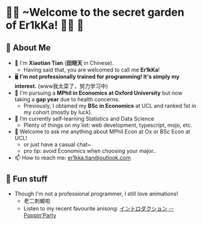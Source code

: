 # 🌟🐁 ~Welcome to the secret garden of Er1kKa! 🐇🌙 👋

<!--
**Er1kKa-Tian/Er1kKa-Tian** is a ✨ _special_ ✨ repository because its `README.md` (this file) appears on your GitHub profile.

Here are some ideas to get you started:

- 🔭 I’m currently working on ...
- 🌱 I’m currently learning ...
- 👯 I’m looking to collaborate on ...
- 🤔 I’m looking for help with ...
- 💬 Ask me about ...
- 📫 How to reach me: ...
- 😄 Pronouns: ...
- ⚡ Fun fact: ...
-->


## 🐴 About Me

- 🐇 I'm **Xiaotian Tian** (**田晓天** in Chinese).
  - Having said that, you are welcomed to call me **Er1kKa**!
- 🖥 **I'm not professionally trained for programming! It's simply my interest.** (www我太菜了，努力学习中)
- 🏫 I'm pursuing a **MPhil in Economics at Oxford University** but now taking a **gap year** due to health concerns.
  - Previously, I obtained my **BSc in Economics** at UCL and ranked 1st in my cohort (mostly by luck).
- 🌱 I’m currently self-learning Statistics and Data Science
  - Plenty of things on my list: web development, typescript, mojo, etc. 
- 💬 Welcome to ask me anything about MPhil Econ at Ox or BSc Econ at UCL!
  - or just have a casual chat~
  - pro tip: avoid Economics when choosing your major..
- 📫 How to reach me: er1kka.tian@outlook.com

## 🐖 Fun stuff

- Though I'm not a professional programmer, I still love animations!
  - 老二刺螈啦
  - Listen to my recent favourite anisong: [イントロダクション -- Poppin'Party](https://www.youtube.com/watch?v=JT_Jr1UP_AY)